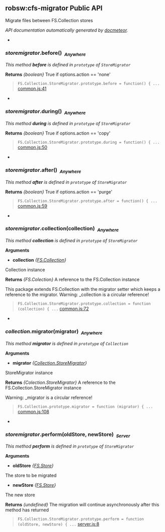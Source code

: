 ## robsw:cfs-migrator Public API ##

Migrate files between FS.Collection stores

_API documentation automatically generated by [docmeteor](https://github.com/raix/docmeteor)._

-

### <a name="StoreMigrator.prototype.before"></a>*storemigrator*.before()&nbsp;&nbsp;<sub><i>Anywhere</i></sub> ###

*This method __before__ is defined in `prototype` of `StoreMigrator`*

__Returns__  *{boolean}*
True if options.action == 'none'

> ```FS.Collection.StoreMigrator.prototype.before = function() { ...``` [common.js:41](common.js#L41)


-

### <a name="StoreMigrator.prototype.during"></a>*storemigrator*.during()&nbsp;&nbsp;<sub><i>Anywhere</i></sub> ###

*This method __during__ is defined in `prototype` of `StoreMigrator`*

__Returns__  *{boolean}*
True if options.action == 'copy'

> ```FS.Collection.StoreMigrator.prototype.during = function() { ...``` [common.js:50](common.js#L50)


-

### <a name="StoreMigrator.prototype.after"></a>*storemigrator*.after()&nbsp;&nbsp;<sub><i>Anywhere</i></sub> ###

*This method __after__ is defined in `prototype` of `StoreMigrator`*

__Returns__  *{boolean}*
True if options.action == 'purge'

> ```FS.Collection.StoreMigrator.prototype.after = function() { ...``` [common.js:59](common.js#L59)


-

### <a name="StoreMigrator.prototype.collection"></a>*storemigrator*.collection(collection)&nbsp;&nbsp;<sub><i>Anywhere</i></sub> ###

*This method __collection__ is defined in `prototype` of `StoreMigrator`*

__Arguments__

* __collection__ *{[FS.Collection](#FS.Collection)}*  

 Collection instance


__Returns__  *{FS.Colection}*
A reference to the FS.Collection instance

This package extends FS.Collection with the migrator setter which keeps a reference to the migrator.
Warning: _collection is a circular reference!

> ```FS.Collection.StoreMigrator.prototype.collection = function (collection) { ...``` [common.js:72](common.js#L72)


-

### <a name="Collection.prototype.migrator"></a>*collection*.migrator(migrator)&nbsp;&nbsp;<sub><i>Anywhere</i></sub> ###

*This method __migrator__ is defined in `prototype` of `Collection`*

__Arguments__

* __migrator__ *{[Collection.StoreMigrator](#Collection.StoreMigrator)}*  

 StoreMigrator instance


__Returns__  *{Colection.StoreMigrator}*
A reference to the FS.Collection.StoreMigrator instance

Warning: _migrator is a circular reference!

> ```FS.Collection.prototype.migrator = function (migrator) { ...``` [common.js:108](common.js#L108)


-

### <a name="StoreMigrator.prototype.perform"></a>*storemigrator*.perform(oldStore, newStore)&nbsp;&nbsp;<sub><i>Server</i></sub> ###

*This method __perform__ is defined in `prototype` of `StoreMigrator`*

__Arguments__

* __oldStore__ *{[FS.Store](#FS.Store)}*  

 The store to be migrated

* __newStore__ *{[FS.Store](#FS.Store)}*  

 The new store


__Returns__  *{undefined}*
The migration will continue asynchronously after this method has returned

> ```FS.Collection.StoreMigrator.prototype.perform = function (oldStore, newStore) { ...``` [server.js:8](server.js#L8)


